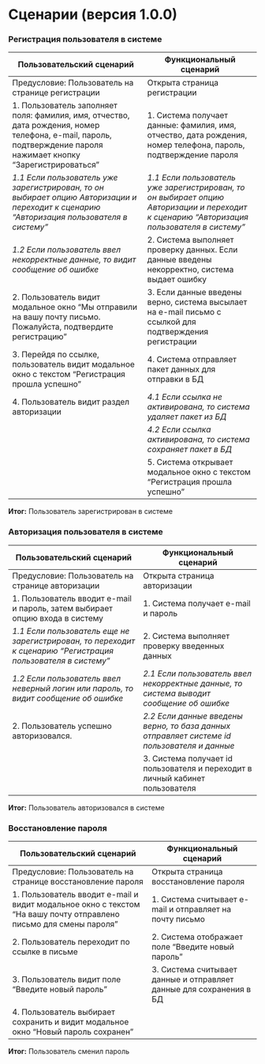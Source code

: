 # Сценарии (версия 1.0.0)

### Регистрация пользователя в системе

|    Пользовательский сценарий                    |    Функциональный сценарий    |
|-------------------------------------------------|-------------------------------|
|Предусловие: Пользователь на странице регистрации|Открыта страница регистрации|  
|1. Пользователь заполняет поля: фамилия, имя, отчество, дата рождения, номер телефона, e-mail, пароль, подтверждение пароля нажимает кнопку “Зарегистрироваться”              | 1. Система получает данные: фамилия, имя, отчество, дата рождения, номер телефона, пароль, подтверждение пароля|
| *1.1 Если пользователь уже зарегистрирован, то он выбирает опцию Авторизации и переходит к сценарию “Авторизация пользователя в систему”*| *1.1 Если пользователь уже зарегистрирован, то он выбирает опцию Авторизации и переходит к сценарию “Авторизация пользователя в систему”*| 
|  *1.2 Если пользователь ввел некорректные данные, то видит сообщение об ошибке*|2. Система выполняет проверку данных. Если данные введены некорректно, система выдает ошибку|
|2. Пользователь видит модальное окно “Мы отправили на вашу почту письмо. Пожалуйста, подтвердите регистрацию”|3. Если данные введены верно, система высылает на e-mail письмо с ссылкой для подтверждения регистрации|
|3. Перейдя по ссылке, пользователь видит модальное окно с текстом “Регистрация прошла успешно”|4. Система отправляет пакет данных для отправки в БД|
|4. Пользователь видит раздел авторизации|*4.1 Если ссылка не активирована, то система удаляет пакет из БД*|
| |*4.2 Если ссылка активирована, то система сохраняет пакет в БД*|
| |5. Система открывает модальное окно с текстом “Регистрация прошла успешно”|
**Итог:** Пользователь зарегистрирован в системе

### Авторизация пользователя в системе

|    Пользовательский сценарий     |    Функциональный сценарий    |
|----------------------------------|-------------------------------|
|Предусловие: Пользователь на странице авторизации|Открыта страница авторизации|  
|1. Пользователь вводит e-mail и пароль, затем выбирает опцию входа в систему |1. Система получает e-mail и пароль|
|*1.1 Если пользователь еще не зарегистрирован, то переходит к сценарию “Регистрация пользователя в систему”*|2. Система выполняет проверку введенных данных|
|*1.2 Если пользователь ввел неверный логин или пароль, то видит сообщение об ошибке*|*2.1 Если пользователь ввел некорректные данные, то система выводит сообщение об ошибке*|
|2. Пользователь успешно авторизовался.| *2.2 Если данные введены верно, то база данных отправляет системе  id пользователя и данные*|
| |3. Система получает id пользователя и переходит в личный кабинет пользователя|
**Итог:** Пользователь авторизовался в системе

### Восстановление пароля

|    Пользовательский сценарий     |    Функциональный сценарий    |
|----------------------------------|-------------------------------|
|Предусловие: Пользователь на странице восстановление пароля|Открыта страница восстановление пароля| 
|1. Пользователь вводит e-mail и видит модальное окно с текстом “На вашу почту отправлено письмо для смены пароля”|1. Система считывает e-mail и отправляет на почту письмо|
|2. Пользователь переходит по ссылке в письме|2. Система отображает поле “Введите новый пароль”|
|3. Пользователь видит поле “Введите новый пароль”|3. Система считывает данные и отправляет данные для сохранения в БД|
|4. Пользователь выбирает сохранить и видит модальное окно “Новый пароль сохранен”|
**Итог:** Пользователь сменил пароль
